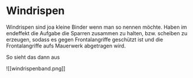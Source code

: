 # Windrispen

Windrispen sind joa kleine Binder wenn man so nennen möchte. Haben im endeffekt die Aufgabe die Sparren zusammen zu halten, bzw. scheiben zu erzeugen, sodass es gegen Frontalangriffe geschützt ist und die Frontalangriffe aufs Mauerwerk abgetragen wird.

So sieht das dann aus

![[windrispenband.png]]